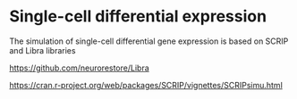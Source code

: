 # Single-cell differential expression

The simulation of single-cell differential gene expression is based on SCRIP and Libra libraries

https://github.com/neurorestore/Libra

https://cran.r-project.org/web/packages/SCRIP/vignettes/SCRIPsimu.html

